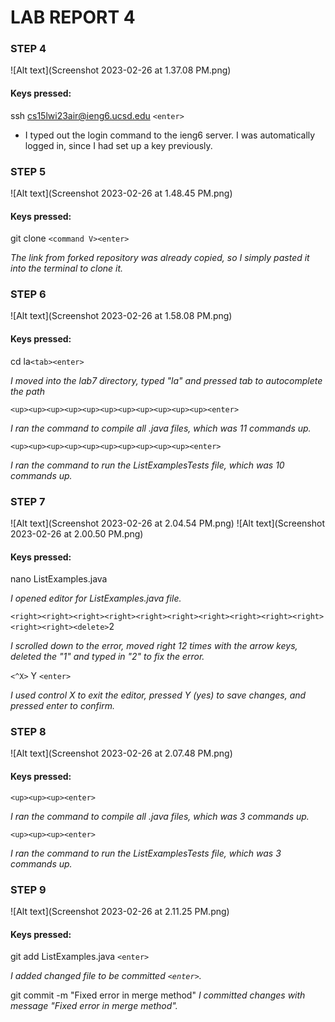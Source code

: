 # LAB REPORT 4 #

### STEP 4 ###

![Alt text](Screenshot 2023-02-26 at 1.37.08 PM.png)

#### Keys pressed: ####

ssh cs15lwi23air@ieng6.ucsd.edu ```<enter>```
- I typed out the login command to the ieng6 server. I was automatically logged in, since I had set up a key previously.

### STEP 5 ###

![Alt text](Screenshot 2023-02-26 at 1.48.45 PM.png)

#### Keys pressed: ####

git clone ```<command V><enter>```

_The link from forked repository was already copied, so I simply pasted it into the terminal to clone it._

### STEP 6 ###

![Alt text](Screenshot 2023-02-26 at 1.58.08 PM.png)

#### Keys pressed: ####
cd la```<tab><enter>```

_I moved into the lab7 directory, typed "la" and pressed tab to autocomplete the path_

```<up><up><up><up><up><up><up><up><up><up><up><enter>```

_I ran the command to compile all .java files, which was 11 commands up._

```<up><up><up><up><up><up><up><up><up><up><enter>```

_I ran the command to run the ListExamplesTests file, which was 10 commands up._

### STEP 7 ###

![Alt text](Screenshot 2023-02-26 at 2.04.54 PM.png)
![Alt text](Screenshot 2023-02-26 at 2.00.50 PM.png)

#### Keys pressed: ####
nano ListExamples.java

_I opened editor for ListExamples.java file._

```<right><right><right><right><right><right><right><right><right><right><right><right><delete>```2

_I scrolled down to the error, moved right 12 times with the arrow keys, deleted the "1" and typed in "2" to fix the error._

```<^X>``` Y ```<enter>```

_I used control X to exit the editor, pressed Y (yes) to save changes, and pressed enter to confirm._

### STEP 8 ###

![Alt text](Screenshot 2023-02-26 at 2.07.48 PM.png)

#### Keys pressed: ####
```<up><up><up><enter>```

_I ran the command to compile all .java files, which was 3 commands up._

```<up><up><up><enter>```

_I ran the command to run the ListExamplesTests file, which was 3 commands up._

### STEP 9 ###

![Alt text](Screenshot 2023-02-26 at 2.11.25 PM.png)

#### Keys pressed: ####
git add ListExamples.java ```<enter>```

_I added changed file to be committed ```<enter>```._

git commit -m "Fixed error in merge method"
_I committed changes with message "Fixed error in merge method"._
